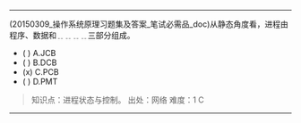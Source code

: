 ---
(20150309_操作系统原理习题集及答案_笔试必需品_doc)从静态角度看，进程由程序、数据和﹎﹎﹎﹎三部分组成。
- ( ) A.JCB 
- ( ) B.DCB 
- (x) C.PCB 
- ( ) D.PMT

> 知识点：进程状态与控制。
> 出处：网络
> 难度：1
> C

---